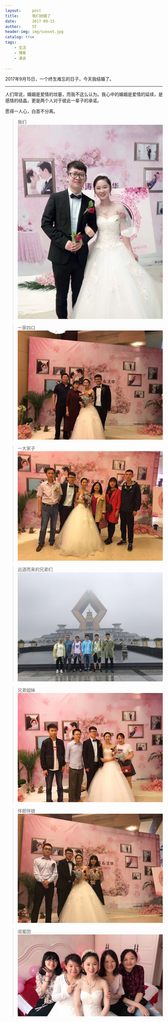 ```yaml
---
layout:     post
title:      我们结婚了
date:       2017-09-15
author:     ST
header-img: img/sunset.jpg
catalog: true
tags:
    - 生活
    - 博客
    - 漫谈
    
---
```


2017年9月15日，一个终生难忘的日子，今天我结婚了。

***

人们常说，婚姻是爱情的坟墓，而我不这么认为。我心中的婚姻是爱情的延续，是感情的结晶，更是两个人对于彼此一辈子的承诺。

愿得一人心，白首不分离。

>我们
![我们](/img/post/M4.jpg "我们")

>一家四口
![一家四口](/img/post/M6.jpg "一家四口")

>一大家子
![一大家子](/img/post/M7.jpg "一大家子")

>远道而来的兄弟们
![远道而来的兄弟们](/img/post/M1.jpg "远道而来的兄弟们")

>兄弟姐妹
![兄弟姐妹](/img/post/M2.jpg "兄弟姐妹")

>伴郎伴娘
![伴郎伴娘](/img/post/M3.jpg "伴郎伴娘")

>闺蜜团
![闺蜜团](/img/post/M5.jpg "闺蜜团")


